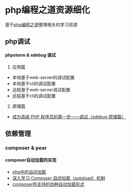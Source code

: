# php编程之道资源细化

基于<a href="https://phptherightway.golaravel.com/" targe="_blank">php编程之道</a>整理相关的学习资源

## php调试
#### phpstorm & xdebug 调试
1. 应用篇
  * 本地基于web-server的调试配置
  * 本地基于cli的调试配置
  * 远程基于web-server调试配置
  * 远程基于cli的调试配置
  
2. 原理篇
  * <a href="https://laravel-china.org/articles/4090/the-first-step-to-becoming-a-senior-php-programmer-debugging-xdebug-principle" target="_blank">成为高级 PHP 程序员的第一步——调试（xdebug 原理篇）</a>

## 依赖管理

### composer & pear

#### composer自动加载的实现
* <a href="https://www.zybuluo.com/phper/note/66447" target="_blank"> php中的自动加载 </a>
* <a href="http://laravelacademy.org/post/7074.html" target="_blank"> 深入学习 Composer 自动加载（autoload）机制 </a>
* <a href="https://docs.phpcomposer.com/04-schema.html#autoload" target="_blank"> composer所支持的四种自动加载形式 </a>
